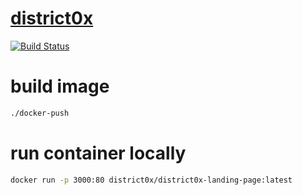 # [district0x](https://district0x.io/)

[![Build Status](https://travis-ci.org/district0x/district0x-landing-page.svg?branch=master)](https://travis-ci.org/district0x/district0x-landing-page)

# build image

```bash
./docker-push
```

# run container locally

```bash
docker run -p 3000:80 district0x/district0x-landing-page:latest
```
